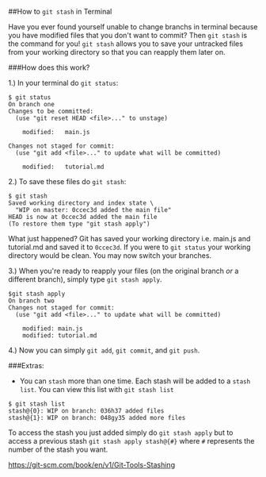 ##How to `git stash` in Terminal

Have you ever found yourself unable to change branchs in terminal because you have modified files that you don't want to commit? Then `git stash` is the command for you! `git stash` allows you to save your untracked files from your working directory so that you can reapply them later on. 

###How does this work?

1.) In your terminal do `git status`:
```
$ git status
On branch one
Changes to be committed:
  (use "git reset HEAD <file>..." to unstage)
  
    modified:   main.js
    
Changes not staged for commit:
  (use "git add <file>..." to update what will be committed)
  
    modified:   tutorial.md
```    
2.) To save these files do `git stash`:
```
$ git stash
Saved working directory and index state \
  "WIP on master: 0ccec3d added the main file"
HEAD is now at 0ccec3d added the main file
(To restore them type "git stash apply")
```
What just happened? Git has saved your working directory i.e. main.js and tutorial.md and saved it to `0ccec3d`. If you were to `git status` your working directory would be clean. You may now switch your branches.

3.) When you're ready to reapply your files (on the original branch _or_ a different branch), simply type `git stash apply`. 

```
$git stash apply
On branch two 
Changes not staged for commit:
  (use "git add <file>..." to update what will be committed)
  
    modified: main.js
    modified: tutorial.md
```
4.) Now you can simply `git add`, `git commit`, and `git push`.
  
###Extras:

* You can `stash` more than one time. Each stash will be added to a `stash list`. You can view this list with `git stash list`
```
$ git stash list
stash@{0}: WIP on branch: 036h37 added files
stash@{1}: WIP on branch: 048gy35 added more files
```
To access the stash you just added simply do `git stash apply` but to access a previous stash `git stash apply stash@{#}` where `#` represents the number of the stash you want. 




https://git-scm.com/book/en/v1/Git-Tools-Stashing
